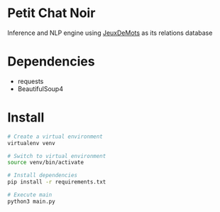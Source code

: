 # Petit Chat Noir
Inference and NLP engine using [JeuxDeMots](https://www.jeuxdemots.org/rezo-dump.php) as its relations database

# Dependencies

- requests
- BeautifulSoup4

# Install

```sh
# Create a virtual environment
virtualenv venv 

# Switch to virtual environment
source venv/bin/activate

# Install dependencies 
pip install -r requirements.txt

# Execute main
python3 main.py
```
